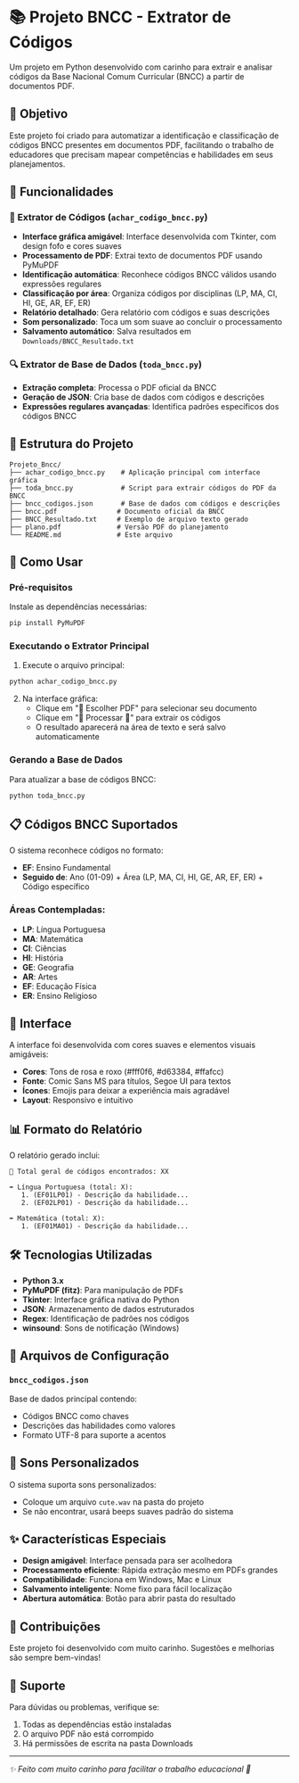 # 📚 Projeto BNCC - Extrator de Códigos

Um projeto em Python desenvolvido com carinho para extrair e analisar códigos da Base Nacional Comum Curricular (BNCC) a partir de documentos PDF.

## 🎯 Objetivo

Este projeto foi criado para automatizar a identificação e classificação de códigos BNCC presentes em documentos PDF, facilitando o trabalho de educadores que precisam mapear competências e habilidades em seus planejamentos.

## 🌟 Funcionalidades

### 📖 Extrator de Códigos (`achar_codigo_bncc.py`)
- **Interface gráfica amigável**: Interface desenvolvida com Tkinter, com design fofo e cores suaves
- **Processamento de PDF**: Extrai texto de documentos PDF usando PyMuPDF
- **Identificação automática**: Reconhece códigos BNCC válidos usando expressões regulares
- **Classificação por área**: Organiza códigos por disciplinas (LP, MA, CI, HI, GE, AR, EF, ER)
- **Relatório detalhado**: Gera relatório com códigos e suas descrições
- **Som personalizado**: Toca um som suave ao concluir o processamento
- **Salvamento automático**: Salva resultados em `Downloads/BNCC_Resultado.txt`

### 🔍 Extrator de Base de Dados (`toda_bncc.py`)
- **Extração completa**: Processa o PDF oficial da BNCC
- **Geração de JSON**: Cria base de dados com códigos e descrições
- **Expressões regulares avançadas**: Identifica padrões específicos dos códigos BNCC

## 📁 Estrutura do Projeto

```
Projeto_Bncc/
├── achar_codigo_bncc.py    # Aplicação principal com interface gráfica
├── toda_bncc.py            # Script para extrair códigos do PDF da BNCC
├── bncc_codigos.json       # Base de dados com códigos e descrições
├── bncc.pdf               # Documento oficial da BNCC
├── BNCC_Resultado.txt     # Exemplo de arquivo texto gerado
├── plano.pdf              # Versão PDF do planejamento
└── README.md              # Este arquivo
```

## 🚀 Como Usar

### Pré-requisitos

Instale as dependências necessárias:

```bash
pip install PyMuPDF
```

### Executando o Extrator Principal

1. Execute o arquivo principal:
```bash
python achar_codigo_bncc.py
```

2. Na interface gráfica:
   - Clique em "📂 Escolher PDF" para selecionar seu documento
   - Clique em "💜 Processar 💜" para extrair os códigos
   - O resultado aparecerá na área de texto e será salvo automaticamente

### Gerando a Base de Dados

Para atualizar a base de códigos BNCC:

```bash
python toda_bncc.py
```

## 📋 Códigos BNCC Suportados

O sistema reconhece códigos no formato:
- **EF**: Ensino Fundamental
- **Seguido de**: Ano (01-09) + Área (LP, MA, CI, HI, GE, AR, EF, ER) + Código específico

### Áreas Contempladas:
- **LP**: Língua Portuguesa
- **MA**: Matemática  
- **CI**: Ciências
- **HI**: História
- **GE**: Geografia
- **AR**: Artes
- **EF**: Educação Física
- **ER**: Ensino Religioso

## 🎨 Interface

A interface foi desenvolvida com cores suaves e elementos visuais amigáveis:
- **Cores**: Tons de rosa e roxo (#fff0f6, #d63384, #ffafcc)
- **Fonte**: Comic Sans MS para títulos, Segoe UI para textos
- **Ícones**: Emojis para deixar a experiência mais agradável
- **Layout**: Responsivo e intuitivo

## 📊 Formato do Relatório

O relatório gerado inclui:
```
📄 Total geral de códigos encontrados: XX

➡ Língua Portuguesa (total: X):
   1. (EF01LP01) - Descrição da habilidade...
   2. (EF02LP01) - Descrição da habilidade...

➡ Matemática (total: X):
   1. (EF01MA01) - Descrição da habilidade...
```

## 🛠 Tecnologias Utilizadas

- **Python 3.x**
- **PyMuPDF (fitz)**: Para manipulação de PDFs
- **Tkinter**: Interface gráfica nativa do Python
- **JSON**: Armazenamento de dados estruturados
- **Regex**: Identificação de padrões nos códigos
- **winsound**: Sons de notificação (Windows)

## 📝 Arquivos de Configuração

### `bncc_codigos.json`
Base de dados principal contendo:
- Códigos BNCC como chaves
- Descrições das habilidades como valores
- Formato UTF-8 para suporte a acentos

## 🎵 Sons Personalizados

O sistema suporta sons personalizados:
- Coloque um arquivo `cute.wav` na pasta do projeto
- Se não encontrar, usará beeps suaves padrão do sistema

## ✨ Características Especiais

- **Design amigável**: Interface pensada para ser acolhedora
- **Processamento eficiente**: Rápida extração mesmo em PDFs grandes
- **Compatibilidade**: Funciona em Windows, Mac e Linux
- **Salvamento inteligente**: Nome fixo para fácil localização
- **Abertura automática**: Botão para abrir pasta do resultado

## 🤝 Contribuições

Este projeto foi desenvolvido com muito carinho. Sugestões e melhorias são sempre bem-vindas!

## 📧 Suporte

Para dúvidas ou problemas, verifique se:
1. Todas as dependências estão instaladas
2. O arquivo PDF não está corrompido
3. Há permissões de escrita na pasta Downloads

---

*✨ Feito com muito carinho para facilitar o trabalho educacional 💜*
